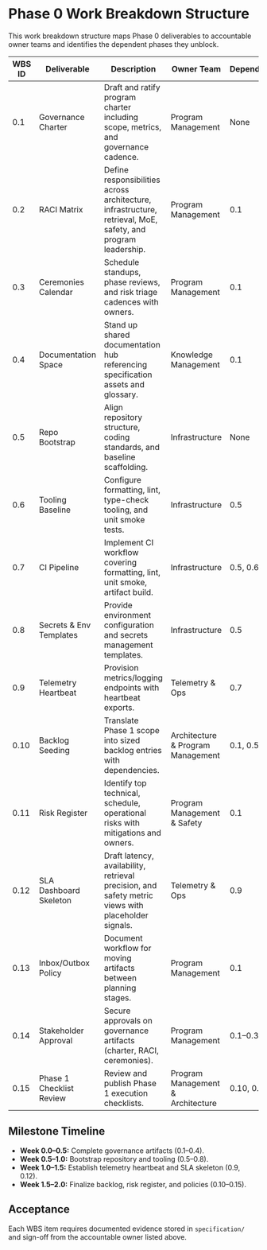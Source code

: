 # Phase 0 Work Breakdown Structure

This work breakdown structure maps Phase 0 deliverables to accountable owner teams and identifies the dependent phases they unblock.

| WBS ID | Deliverable | Description | Owner Team | Dependencies | Unblocks |
| --- | --- | --- | --- | --- | --- |
| 0.1 | Governance Charter | Draft and ratify program charter including scope, metrics, and governance cadence. | Program Management | None | All downstream phases |
| 0.2 | RACI Matrix | Define responsibilities across architecture, infrastructure, retrieval, MoE, safety, and program leadership. | Program Management | 0.1 | Phase 1 kickoff |
| 0.3 | Ceremonies Calendar | Schedule standups, phase reviews, and risk triage cadences with owners. | Program Management | 0.1 | Cross-phase coordination |
| 0.4 | Documentation Space | Stand up shared documentation hub referencing specification assets and glossary. | Knowledge Management | 0.1 | Phase 1 documentation |
| 0.5 | Repo Bootstrap | Align repository structure, coding standards, and baseline scaffolding. | Infrastructure | None | Phases 1–6 engineering |
| 0.6 | Tooling Baseline | Configure formatting, lint, type-check tooling, and unit smoke tests. | Infrastructure | 0.5 | CI enforcement for all phases |
| 0.7 | CI Pipeline | Implement CI workflow covering formatting, lint, unit smoke, artifact build. | Infrastructure | 0.5, 0.6 | All engineering gates |
| 0.8 | Secrets & Env Templates | Provide environment configuration and secrets management templates. | Infrastructure | 0.5 | Phase 1 services |
| 0.9 | Telemetry Heartbeat | Provision metrics/logging endpoints with heartbeat exports. | Telemetry & Ops | 0.7 | SLA dashboard and later phases |
| 0.10 | Backlog Seeding | Translate Phase 1 scope into sized backlog entries with dependencies. | Architecture & Program Management | 0.1, 0.5 | Phase 1 execution |
| 0.11 | Risk Register | Identify top technical, schedule, operational risks with mitigations and owners. | Program Management & Safety | 0.1 | Cross-phase risk reviews |
| 0.12 | SLA Dashboard Skeleton | Draft latency, availability, retrieval precision, and safety metric views with placeholder signals. | Telemetry & Ops | 0.9 | Phase 1 observability |
| 0.13 | Inbox/Outbox Policy | Document workflow for moving artifacts between planning stages. | Program Management | 0.1 | All phases |
| 0.14 | Stakeholder Approval | Secure approvals on governance artifacts (charter, RACI, ceremonies). | Program Management | 0.1–0.3 | Phase 1 kickoff |
| 0.15 | Phase 1 Checklist Review | Review and publish Phase 1 execution checklists. | Program Management & Architecture | 0.10, 0.11 | Phase 1 launch |

## Milestone Timeline

- **Week 0.0–0.5:** Complete governance artifacts (0.1–0.4).
- **Week 0.5–1.0:** Bootstrap repository and tooling (0.5–0.8).
- **Week 1.0–1.5:** Establish telemetry heartbeat and SLA skeleton (0.9, 0.12).
- **Week 1.5–2.0:** Finalize backlog, risk register, and policies (0.10–0.15).

## Acceptance

Each WBS item requires documented evidence stored in `specification/` and sign-off from the accountable owner listed above.

